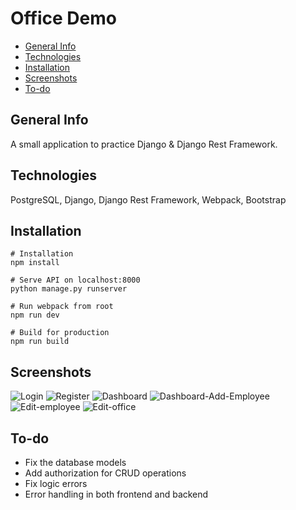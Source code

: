 # Office Demo
* [General Info](#General-Info)
* [Technologies](#Technologies)
* [Installation](#Installation)
* [Screenshots](#Screenshots)
* [To-do](#To-do)

## General Info
A small application to practice Django & Django Rest Framework.

## Technologies
PostgreSQL, Django, Django Rest Framework, Webpack, Bootstrap

## Installation
```
# Installation
npm install

# Serve API on localhost:8000
python manage.py runserver

# Run webpack from root
npm run dev

# Build for production
npm run build

```

## Screenshots
![Login](https://imgur.com/d88Avt8.png)
![Register](https://imgur.com/XaidBeQ.png)
![Dashboard](https://imgur.com/DgCyphT.png)
![Dashboard-Add-Employee](https://imgur.com/UlCbnFP.png)
![Edit-employee](https://imgur.com/jggP52T.png)
![Edit-office](https://imgur.com/7JLrVBM.png)

## To-do
* Fix the database models
* Add authorization for CRUD operations
* Fix logic errors
* Error handling in both frontend and backend
